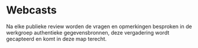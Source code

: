 # Webcasts

Na elke publieke review worden de vragen en opmerkingen besproken in de werkgroep authentieke gegevensbronnen, deze vergadering wordt gecapteerd en komt in deze map terecht.